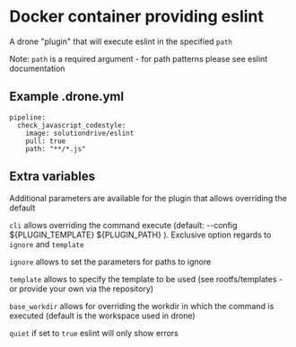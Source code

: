 # Docker container providing eslint

A drone "plugin" that will execute eslint in the specified `path`

Note: `path` is a required argument - for path patterns please see eslint documentation

## Example .drone.yml

```
pipeline:
  check_javascript_codestyle:
    image: solutiondrive/eslint
    pull: true
    path: "**/*.js"
```

## Extra variables

Additional parameters are available for the plugin that allows overriding the default

`cli` allows overriding the command execute (default: --config ${PLUGIN_TEMPLATE} ${PLUGIN_PATH} ). Exclusive option regards to `ignore` and `template`

`ignore` allows to set the parameters for paths to ignore 

`template`  allows to specify the template to be used (see rootfs/templates - or provide your own via the repository) 

`base_workdir` allows for overriding the workdir in which the command is executed (default is the workspace used in drone)

`quiet` if set to `true` eslint will only show errors
